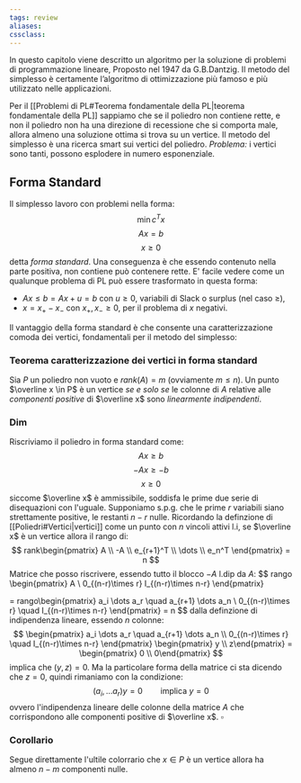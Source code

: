 ```yaml
---
tags: review
aliases:
cssclass:
---
```

 
In questo capitolo viene descritto un algoritmo per la soluzione di problemi di
programmazione lineare, Proposto nel 1947 da G.B.Dantzig.
Il metodo del simplesso è certamente l’algoritmo di ottimizzazione più famoso e più utilizzato nelle applicazioni.

Per il [[Problemi di PL#Teorema fondamentale della PL|teorema fondamentale della PL]] sappiamo che se il poliedro non contiene rette, e non il poliedro non ha una direzione di recessione che si comporta male, allora almeno una soluzione ottima si trova su un vertice. 
Il metodo del simplesso è una ricerca smart sui vertici del poliedro. 
_Problema:_ i vertici sono tanti, possono esplodere in numero esponenziale.

## Forma Standard
Il simplesso lavoro con problemi nella forma:
$$
\min c^Tx
$$
$$
Ax = b
$$
$$
x \geq 0
$$
detta _forma standard_. Una conseguenza è che essendo contenuto nella parte positiva, non contiene può contenere rette.
E' facile vedere come un qualunque problema di PL può essere trasformato in questa forma:
- $Ax\leq b = Ax + u = b$ con $u\geq 0$, variabili di Slack o surplus (nel caso $\geq$),
- $x = x_+ - x_-$ con $x_+,x_- \geq 0$, per il problema di $x$ negativi. 

Il vantaggio della forma standard è che consente una  caratterizzazione comoda dei vertici, fondamentali per il metodo del simplesso:
### Teorema caratterizzazione dei vertici in forma standard
Sia $P$ un poliedro non vuoto e $rank(A)=m$ (ovviamente $m\leq n$). 
Un punto $\overline x \in P$ è un vertice _se e solo se_ le colonne di $A$ relative alle _componenti positive_ di $\overline x$ sono _linearmente indipendenti_.
### Dim 
Riscriviamo il poliedro in forma standard come:
$$
Ax \geq b
$$
$$
-Ax \geq -b
$$
$$
x \geq 0
$$
siccome $\overline x$ è ammissibile, soddisfa le prime due serie di disequazioni con l'uguale. Supponiamo s.p.g. che le prime $r$ variabili siano strettamente positive, le restanti $n-r$ nulle.
Ricordando la definzione di [[Poliedri#Vertici|vertici]] come un punto con $n$ vincoli attivi l.i, se $\overline x$ è un vertice allora il rango di:
$$
rank\begin{pmatrix} A \\ -A \\ e_{r+1}^T \\ \dots \\ e_n^T 
\end{pmatrix} = n
$$
Matrice che posso riscrivere, essendo tutto il blocco $-A$ l.dip da $A$:
$$
rango
\begin{pmatrix}
A \\ 0_{(n-r)\times r} I_{(n-r)\times n-r}
\end{pmatrix}

= rango\begin{pmatrix}
a_i \dots a_r \quad a_{r+1} \dots a_n \\ 0_{(n-r)\times r} \quad I_{(n-r)\times n-r}
\end{pmatrix}
= n
$$
dalla definzione di indipendenza lineare, essendo $n$ colonne:
$$
\begin{pmatrix}
a_i \dots a_r \quad a_{r+1} \dots a_n \\ 0_{(n-r)\times r} \quad I_{(n-r)\times n-r}
\end{pmatrix} \begin{pmatrix} y \\ z\end{pmatrix} = \begin{pmatrix} 0 \\ 0\end{pmatrix}
$$
implica che $(y,z) = 0$. Ma la particolare forma della matrice ci sta dicendo che $z=0$, quindi rimaniamo con la condizione:
$$
(a_i,\dots a_r)y = 0 \qquad \text{implica } y=0
$$
ovvero l'indipendenza lineare delle colonne della matrice $A$ che corrispondono alle componenti positive di $\overline x$. $\square$

### Corollario
Segue direttamente l'ultile colorrario che $x \in P$ è un vertice allora ha almeno $n-m$ componenti nulle.

